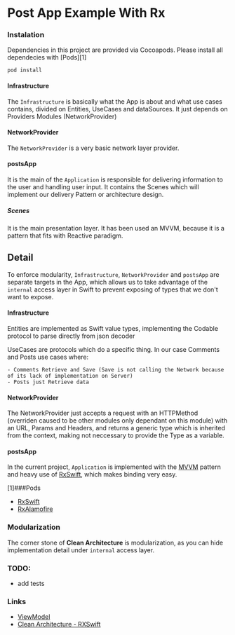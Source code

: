 # Post App Example With Rx

### Instalation

Dependencies in this project are provided via Cocoapods. Please install all dependecies with [Pods][1]

`
pod install
`

#### Infrastructure 


The `Infrastructure` is basically what the App is about and what use cases contains, divided on Entities, UseCases and dataSources. It just depends on Providers Modules (NetworkProvider)

#### NetworkProvider

The `NetworkProvider` is a very basic network layer provider.

#### postsApp
It is the main of the `Application` is responsible for delivering information to the user and handling user input. It contains the Scenes which will implement our delivery Pattern or architecture design.

##### Scenes
It is the main presentation layer. It has been used an MVVM, because it is a pattern that fits with Reactive paradigm.


## Detail 
 
To enforce modularity, `Infrastructure`, `NetworkProvider` and `postsApp` are separate targets in the App, which allows us to take advantage of the `internal` access layer in Swift to prevent exposing of types that we don't want to expose.

#### Infrastructure

Entities are implemented as Swift value types, implementing the Codable protocol to parse directly from json decoder

UseCases are protocols which do a specific thing. In our case Comments and Posts use cases where:

    - Comments Retrieve and Save (Save is not calling the Network because of its lack of implementation on Server)
    - Posts just Retrieve data

#### NetworkProvider

The NetworkProvider just accepts a request with an HTTPMethod (overriden caused to be other modules only dependant on this module) with an URL, Params and Headers, and returns a generic type which is inherited from the context, making not neccessary to provide the Type as a variable.


#### postsApp

In the current project, `Application` is implemented with the [MVVM](https://en.wikipedia.org/wiki/Model–view–viewmodel) pattern and heavy use of [RxSwift](https://github.com/ReactiveX/RxSwift), which makes binding very easy.

[1]###Pods
* [RxSwift](https://github.com/ReactiveX/RxSwift)
* [RxAlamofire](https://github.com/RxSwiftCommunity/RxAlamofire)


### Modularization

The corner stone of **Clean Architecture** is modularization, as you can hide implementation detail under `internal` access layer. 

### TODO:

* add tests 

### Links
* [ViewModel](https://medium.com/@azamsharp/mvvm-in-ios-from-net-perspective-580eb7f4f129)
* [Clean Architecture - RXSwift](https://medium.com/@rezafarahani/clean-architecture-with-rxswift-salt-f79abe547e32)

